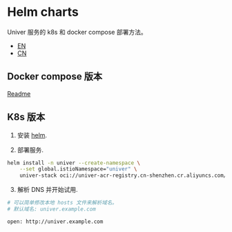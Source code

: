 
# Helm charts

Univer 服务的 k8s 和 docker compose 部署方法。

- [EN](./README.md)
- [CN](./README-CN.md)


## Docker compose 版本

[Readme](./docker-compose/README-CN.md)


## K8s 版本

1. 安装 [helm](https://helm.sh/docs/intro/install/).

2. 部署服务.
```bash
helm install -n univer --create-namespace \
    --set global.istioNamespace="univer" \
    univer-stack oci://univer-acr-registry.cn-shenzhen.cr.aliyuncs.com/helm-charts/univer-stack
```

3. 解析 DNS 并开始试用.
```bash
# 可以简单修改本地 hosts 文件来解析域名。
# 默认域名: univer.example.com

open: http://univer.example.com
```